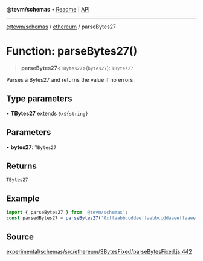 **@tevm/schemas** • [Readme](../../README.md) \| [API](../../modules.md)

***

[@tevm/schemas](../../README.md) / [ethereum](../README.md) / parseBytes27

# Function: parseBytes27()

> **parseBytes27**\<`TBytes27`\>(`bytes27`): `TBytes27`

Parses a Bytes27 and returns the value if no errors.

## Type parameters

• **TBytes27** extends ```0x${string}```

## Parameters

• **bytes27**: `TBytes27`

## Returns

`TBytes27`

## Example

```ts
import { parseBytes27 } from '@tevm/schemas';
const parsedBytes27 = parseBytes27('0xffaabbccddeeffaabbccddaaeeffaaeeffbbccddccbbddbb');
```

## Source

[experimental/schemas/src/ethereum/SBytesFixed/parseBytesFixed.js:442](https://github.com/evmts/tevm-monorepo/blob/main/experimental/schemas/src/ethereum/SBytesFixed/parseBytesFixed.js#L442)
